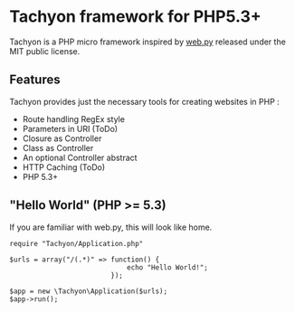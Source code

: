# Tachyon framework for PHP5.3+

Tachyon is a PHP micro framework inspired by [web.py](http://webpy.org) released under the MIT public license.

## Features

Tachyon provides just the necessary tools for creating websites in PHP :

* Route handling RegEx style
* Parameters in URI (ToDo)
* Closure as Controller
* Class as Controller
* An optional Controller abstract
* HTTP Caching (ToDo)
* PHP 5.3+

## "Hello World" (PHP >= 5.3)

If you are familiar with web.py, this will look like home.

    require "Tachyon/Application.php"

	$urls = array("/(.*)" => function() {
							     echo "Hello World!";
		                     });

	$app = new \Tachyon\Application($urls);
	$app->run();
